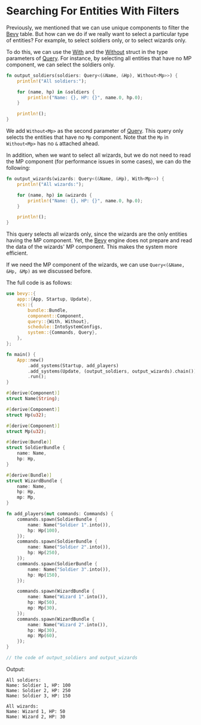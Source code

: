 # Searching For Entities With Filters

Previously, we mentioned that we can use unique components to filter the [Bevy](https://bevyengine.org/) table.
But how can we do if we really want to select a particular type of entities?
For example, to select soldiers only, or to select wizards only.

To do this, we can use the [With](https://docs.rs/bevy/latest/bevy/ecs/query/struct.With.html) and the [Without](https://docs.rs/bevy/latest/bevy/ecs/query/struct.Without.html) struct in the type parameters of [Query](https://docs.rs/bevy/latest/bevy/ecs/system/struct.Query.html).
For instance, by selecting all entities that have no MP component, we can select the soldiers only.

```rust
fn output_soldiers(soldiers: Query<(&Name, &Hp), Without<Mp>>) {
    println!("All soldiers:");

    for (name, hp) in &soldiers {
        println!("Name: {}, HP: {}", name.0, hp.0);
    }

    println!();
}
```

We add `Without<Mp>` as the second parameter of [Query](https://docs.rs/bevy/latest/bevy/ecs/system/struct.Query.html).
This query only selects the entities that have no `Mp` component.
Note that the `Mp` in `Without<Mp>` has no `&` attached ahead.

In addition, when we want to select all wizards, but we do not need to read the MP component (for performance issues in some cases), we can do the following:

```rust
fn output_wizards(wizards: Query<(&Name, &Hp), With<Mp>>) {
    println!("All wizards:");

    for (name, hp) in &wizards {
        println!("Name: {}, HP: {}", name.0, hp.0);
    }

    println!();
}
```

This query selects all wizards only, since the wizards are the only entities having the MP component.
Yet, the [Bevy](https://bevyengine.org/) engine does not prepare and read the data of the wizards' MP component.
This makes the system more efficient.

If we need the MP component of the wizards, we can use `Query<(&Name, &Hp, &Mp)` as we discussed before.

The full code is as follows:

```rust
use bevy::{
    app::{App, Startup, Update},
    ecs::{
        bundle::Bundle,
        component::Component,
        query::{With, Without},
        schedule::IntoSystemConfigs,
        system::{Commands, Query},
    },
};

fn main() {
    App::new()
        .add_systems(Startup, add_players)
        .add_systems(Update, (output_soldiers, output_wizards).chain())
        .run();
}

#[derive(Component)]
struct Name(String);

#[derive(Component)]
struct Hp(u32);

#[derive(Component)]
struct Mp(u32);

#[derive(Bundle)]
struct SoldierBundle {
    name: Name,
    hp: Hp,
}

#[derive(Bundle)]
struct WizardBundle {
    name: Name,
    hp: Hp,
    mp: Mp,
}

fn add_players(mut commands: Commands) {
    commands.spawn(SoldierBundle {
        name: Name("Soldier 1".into()),
        hp: Hp(100),
    });
    commands.spawn(SoldierBundle {
        name: Name("Soldier 2".into()),
        hp: Hp(250),
    });
    commands.spawn(SoldierBundle {
        name: Name("Soldier 3".into()),
        hp: Hp(150),
    });

    commands.spawn(WizardBundle {
        name: Name("Wizard 1".into()),
        hp: Hp(50),
        mp: Mp(30),
    });
    commands.spawn(WizardBundle {
        name: Name("Wizard 2".into()),
        hp: Hp(30),
        mp: Mp(60),
    });
}

// the code of output_soldiers and output_wizards
```

Output:

```text
All soldiers:
Name: Soldier 1, HP: 100
Name: Soldier 2, HP: 250
Name: Soldier 3, HP: 150

All wizards:
Name: Wizard 1, HP: 50
Name: Wizard 2, HP: 30

```

